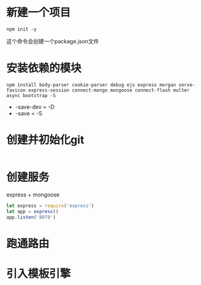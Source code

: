 # 新建一个项目
```angular2html
npm init -y
```
这个命令会创建一个package.json文件

# 安装依赖的模块
```angular2html
npm install body-parser cookie-parser debug ejs express morgan serve-favicon express-session connect-mongo mongoose connect-flash multer async bootstrap -S
```
- -save-dev = -D
- -save = -S

# 创建并初始化git
```angular2html

```

# 创建服务
express + mongoose
```javascript
let express = require('express')
let app = express()
app.listen('8070')
```

# 跑通路由
# 引入模板引擎

